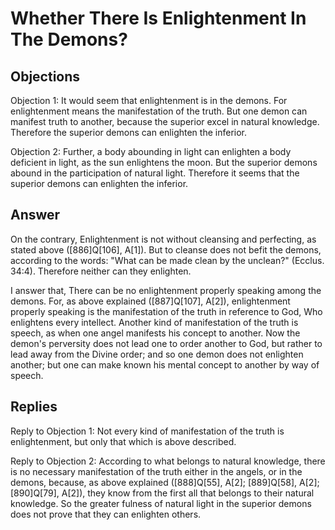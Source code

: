 # Whether There Is Enlightenment In The Demons?

## Objections

Objection 1: It would seem that enlightenment is in the demons. For enlightenment means the manifestation of the truth. But one demon can manifest truth to another, because the superior excel in natural knowledge. Therefore the superior demons can enlighten the inferior.

Objection 2: Further, a body abounding in light can enlighten a body deficient in light, as the sun enlightens the moon. But the superior demons abound in the participation of natural light. Therefore it seems that the superior demons can enlighten the inferior.

## Answer

On the contrary, Enlightenment is not without cleansing and perfecting, as stated above ([886]Q[106], A[1]). But to cleanse does not befit the demons, according to the words: "What can be made clean by the unclean?" (Ecclus. 34:4). Therefore neither can they enlighten.

I answer that, There can be no enlightenment properly speaking among the demons. For, as above explained ([887]Q[107], A[2]), enlightenment properly speaking is the manifestation of the truth in reference to God, Who enlightens every intellect. Another kind of manifestation of the truth is speech, as when one angel manifests his concept to another. Now the demon's perversity does not lead one to order another to God, but rather to lead away from the Divine order; and so one demon does not enlighten another; but one can make known his mental concept to another by way of speech.

## Replies

Reply to Objection 1: Not every kind of manifestation of the truth is enlightenment, but only that which is above described.

Reply to Objection 2: According to what belongs to natural knowledge, there is no necessary manifestation of the truth either in the angels, or in the demons, because, as above explained ([888]Q[55], A[2]; [889]Q[58], A[2]; [890]Q[79], A[2]), they know from the first all that belongs to their natural knowledge. So the greater fulness of natural light in the superior demons does not prove that they can enlighten others.